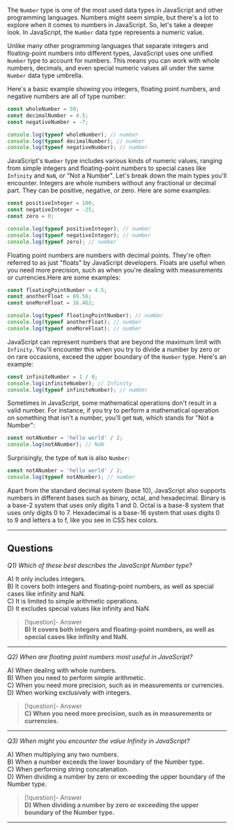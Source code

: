The `Number` type is one of the most used data types in JavaScript and other programming languages. Numbers might seem simple, but there's a lot to explore when it comes to numbers in JavaScript. So, let's take a deeper look. In JavaScript, the `Number` data type represents a numeric value.

Unlike many other programming languages that separate integers and floating-point numbers into different types, JavaScript uses one unified `Number` type to account for numbers. This means you can work with whole numbers, decimals, and even special numeric values all under the same `Number` data type umbrella.

Here's a basic example showing you integers, floating point numbers, and negative numbers are all of type number:

```js
const wholeNumber = 50;
const decimalNumber = 4.5;
const negativeNumber = -7;

console.log(typeof wholeNumber); // number
console.log(typeof decimalNumber); // number
console.log(typeof negativeNumber); // number
```

JavaScript's `Number` type includes various kinds of numeric values, ranging from simple integers and floating-point numbers to special cases like `Infinity` and `NaN`, or "Not a Number". Let's break down the main types you'll encounter. Integers are whole numbers without any fractional or decimal part. They can be positive, negative, or zero. Here are some examples:

```js
const positiveInteger = 100;
const negativeInteger = -25;
const zero = 0;

console.log(typeof positiveInteger); // number
console.log(typeof negativeInteger); // number
console.log(typeof zero); // number
```

Floating point numbers are numbers with decimal points. They're often referred to as just "floats" by JavaScript developers. Floats are useful when you need more precision, such as when you're dealing with measurements or currencies.Here are some examples:

```js
const floatingPointNumber = 4.5;
const anotherFloat = 89.56;
const oneMoreFloat = 16.462;

console.log(typeof floatingPointNumber); // number
console.log(typeof anotherFloat); // number
console.log(typeof oneMoreFloat); // number
```

JavaScript can represent numbers that are beyond the maximum limit with `Infinity`. You'll encounter this when you try to divide a number by zero or on rare occasions, exceed the upper boundary of the `Number` type. Here's an example:

```js
const infiniteNumber = 1 / 0;
console.log(infiniteNumber); // Infinity
console.log(typeof infiniteNumber); // number
```

Sometimes in JavaScript, some mathematical operations don't result in a valid number. For instance, if you try to perform a mathematical operation on something that isn't a number, you'll get `NaN`, which stands for "Not a Number":

```js
const notANumber = 'hello world' / 2;
console.log(notANumber); // NaN
```

Surprisingly, the type of `NaN` is also `Number`:

```js
const notANumber = 'hello world' / 2;
console.log(typeof notANumber); // number
```

Apart from the standard decimal system (base 10), JavaScript also supports numbers in different bases such as binary, octal, and hexadecimal. Binary is a base-2 system that uses only digits 1 and 0. Octal is a base-8 system that uses only digits 0 to 7. Hexadecimal is a base-16 system that uses digits 0 to 9 and letters a to f, like you see in CSS hex colors.

---
## Questions

*Q1) Which of these best describes the JavaScript Number type?*

A) It only includes integers.  
B) It covers both integers and floating-point numbers, as well as special cases like infinity and NaN.  
C) It is limited to simple arithmetic operations.  
D) It excludes special values like infinity and NaN.  

> [!question]- Answer  
> **B) It covers both integers and floating-point numbers, as well as special cases like infinity and NaN.**  

---

*Q2) When are floating point numbers most useful in JavaScript?*

A) When dealing with whole numbers.  
B) When you need to perform simple arithmetic.  
C) When you need more precision, such as in measurements or currencies.  
D) When working exclusively with integers.  

> [!question]- Answer  
> **C) When you need more precision, such as in measurements or currencies.**  

---

*Q3) When might you encounter the value Infinity in JavaScript?*

A) When multiplying any two numbers.  
B) When a number exceeds the lower boundary of the Number type.  
C) When performing string concatenation.  
D) When dividing a number by zero or exceeding the upper boundary of the Number type.  

> [!question]- Answer  
> **D) When dividing a number by zero or exceeding the upper boundary of the Number type.**  

---